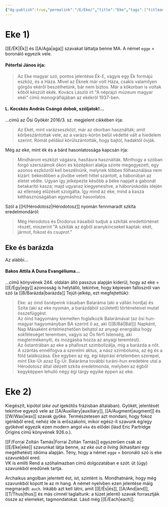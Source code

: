 ```yaml
---
{"dg-publish":true,"permalink":"/E/Eke/","title":"Eke","tags":["titleandheadingonedontmatch","multipleentries","stitched","dg_uploaded"],"created":"2023-10-20T01:30","updated":"2023-11-08T03:40"}
---
```



# Eke 1)

[[E/ÉK\|Ék]] és [[A/Aga\|aga]] szavakat láttatja benne MA. A német `egge` = boronáló egyezik vele.  

#### Péterfai János írja:

> Az Eke magyar szó, pontos jelentése Ék-E, vagyis egy Ék formájú eszköz, és a Háza. Mivel az Éknek már volt Háza, csakis valamilyen görgős ekéről beszélhetünk, bár nem biztos. Már a kőkorban is voltak kőből készült ekék. Kovács László írt "A néprajzi múzeum magyar ekéi" című monográfiájában az ekékről 1937-ben.  

#### L. Kecskés András Csángó dobok, szóljatok!...

...című az Ősi Gyökér 2016/3. sz. megjelent cikkében írja:  
> Az Ekét, mint varázseszközt, már az ókorban használták; amit körbeszántottak vele, az a varázs-körön belül védetté vált a hiedelem szerint. Rómát például körülszántották, hogy bajtól, hadaktól óvják.  

Még az eke, mint ék és a bárd hasonlatossága kapcsán írja:  
> Mindhárom eszközt vágásra, hasításra használták. Minthogy a szóban forgó szerszámok ókori és középkori alakja szinte megegyezett, egy azonos eszközről kell beszélnünk, melynek többes fölhasználása nem kizárt: békeidőben a jövőbe vetett hittel szántott, a háborúban az életet védte. Ugyan így jelképezte később a béke napjait a gabonát betakarító kasza; majd ugyanaz kiegyenesítve, a háborúskodás idején az ellenség elűzését szolgálta. Így mind az eke, mind a kasza kéthasznúságában egymáshoz hasonlatos.  

Szól a [[H/Hérodotosz\|Hérodotosz]] nyomán fennmaradt szkíta eredetmondáról:  
> Még Herodotos és Diodorus írásaiból tudjuk a szkíták eredettörténet részét, miszerint "A szkíták az égből aranykincseket kaptak: ekét, jármot, fokost és csuprot."  

## Eke és barázda

Az alábbi...

#### Bakos Attila A Duna Evangéliuma...

...című könyvének 244. oldalán álló passzus alapján kiderül, hogy az eke = [[E/Egy\|egy]] azonosság is helytálló, tekintve, hogy képiesen falloszról van szó (a [[B/Barázda\|barázda]] Tejút-jelkép, ezt megfejtettük):  
> Eke: az óind ősnépeink írásaiban Balaráma (aki a vállán hordja) és Szíta (aki az eke nyomán, a barázdából született) történeteivel mutat összefüggést.  
> Az óind hagyomány kiemelten foglalkozik Balarámával (az ősi hun-magyar hagyományban BA szerint ő az, aki ([[B/Bál\|Bál]]) Napként, Nap Másaként értelmezhetően behatol az anyagi energiába hogy sokféleséget teremtsen, vagyis az Ős férfi Istenség, aki megtermékenyíti, és mozgásba hozza az anyagi teremtést).  
> Az őstantrában az eke a phalloszt szimbolizálja, míg a barázda a nőt. A szántás ennélfogva a szerelmi aktus, a nász szimbóluma, az ég és a föld találkozása. Eke egyben az ég, égi képírási értelemben szerepel, mint Eke-Úr azaz Ég-Úr. Balaráma további turáni-hun eredetére utal a Hérodotosz által idézett szkíta eredetmonda, melyben az égből kegyképpen lehulló négy égi tárgy egyike éppen az eke.  

# Eke 2)

Kiegészít, kipótol (*eke out* igekötős frázisban általában). Gyökét, jelentését tekintve egyező vele az [[A/Auxiliary\|auxiliary]], [[A/Augment\|augment]] és [[W/Wax\|wax]] szavak gyöke. Természetesen azt mondani, hogy fokoz igénkből ered, nehéz ide is erőszakolni, mikor egész-ít szavunk ég/egy gyökével egyezik ezen modern angol `eke` és elődei (lásd Eric Partridge Origins című könyvének 926.o.).  

[[F/Forrai Zoltán Tamás\|Forrai Zoltán Tamás]] egyszerűen csak az [[E/Eke\|eke]] szavunkat látja benne, az *eke out a living* (kihasítani egy megélhetést) idióma alapján. Tény, hogy a német `egge` = boronáló szó is eke szavunkból ered.  
VK is említi Rend a szóhalmazban című dolgozatában e szót: üt (úgy) szavunkból eredűnek tartja.  

Archaikus angolban jelentett ést, ist, szintént is. Mondhatnánk, hogy még szavunkból kopott le az m hang. A német nyelvben ezen jelentése máig megmaradt: `auch`. Inkább azt kell látni, amit [[E/És\|és]], [[A/And\|and]], [[T/Thus\|thus]] és más címnél taglaltunk: a tüzet jelentő szavak forrasztják össze az elemeket, tagmondatokat. Lásd még [[E/Each\|each]].  